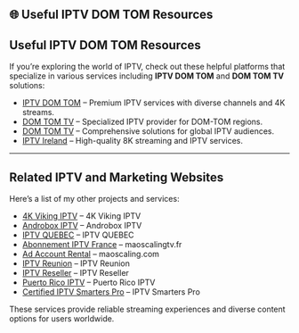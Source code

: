 ## 🌐 Useful IPTV DOM TOM Resources

## Useful IPTV DOM TOM Resources

If you’re exploring the world of IPTV, check out these helpful platforms that specialize in various services including **IPTV DOM TOM** and **DOM TOM TV** solutions:

- [IPTV DOM TOM](https://fire-viewtv.com) – Premium IPTV services with diverse channels and 4K streams.
- [DOM TOM TV](https://domtomptv.com) – Specialized IPTV provider for DOM-TOM regions.
- [DOM TOM TV](https://domtompmedia.com) – Comprehensive solutions for global IPTV audiences.
- [IPTV Ireland](https://iptvireland8k.com/) – High-quality 8K streaming and IPTV services.

---

## Related IPTV and Marketing Websites

Here’s a list of my other projects and services:

- [4K Viking IPTV](https://4kvikingiptv.com) – 4K Viking IPTV
- [Androbox IPTV](https://androboxiptv.com) – Androbox IPTV
- [IPTV QUEBEC](https://iptvquebec.com) – IPTV QUEBEC
- [Abonnement IPTV France](https://maoscalingtv.fr) – maoscalingtv.fr
- [Ad Account Rental](https://maoscaling.com) – maoscaling.com
- [IPTV Reunion](https://iptvreunion.com) – IPTV Reunion
- [IPTV Reseller](https://iptvresellerpremium.com) – IPTV Reseller
- [Puerto Rico IPTV](https://puertoricoiptv.com) – Puerto Rico IPTV
- [Certified IPTV Smarters Pro](https://iptvsmarterspro.com) – IPTV Smarters Pro

These services provide reliable streaming experiences and diverse content options for users worldwide.
